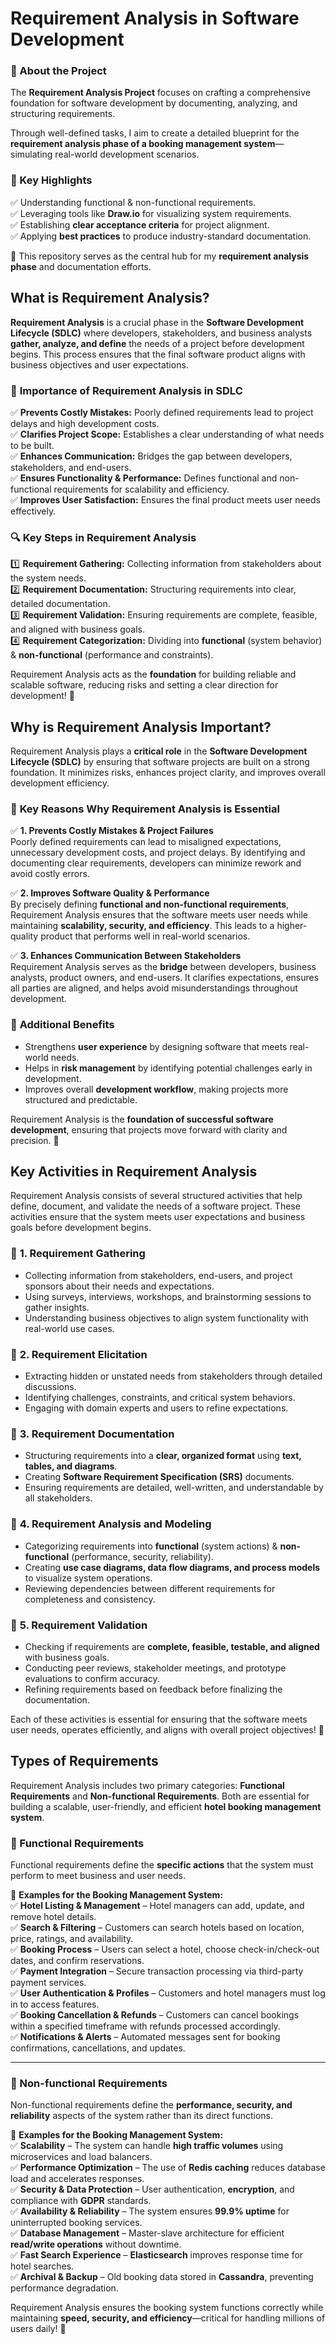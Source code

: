 # Requirement Analysis in Software Development  

### 📌 About the Project  
The **Requirement Analysis Project** focuses on crafting a comprehensive foundation for software development by documenting, analyzing, and structuring requirements.  

Through well-defined tasks, I aim to create a detailed blueprint for the **requirement analysis phase of a booking management system**—simulating real-world development scenarios.  

### 🚀 Key Highlights  
✅ Understanding functional & non-functional requirements.  
✅ Leveraging tools like **Draw.io** for visualizing system requirements.  
✅ Establishing **clear acceptance criteria** for project alignment.  
✅ Applying **best practices** to produce industry-standard documentation.  

🔹 This repository serves as the central hub for my **requirement analysis phase** and documentation efforts.  
## What is Requirement Analysis?  

**Requirement Analysis** is a crucial phase in the **Software Development Lifecycle (SDLC)** where developers, stakeholders, and business analysts **gather, analyze, and define** the needs of a project before development begins. This process ensures that the final software product aligns with business objectives and user expectations.  

### 📌 **Importance of Requirement Analysis in SDLC**  
✅ **Prevents Costly Mistakes:** Poorly defined requirements lead to project delays and high development costs.  
✅ **Clarifies Project Scope:** Establishes a clear understanding of what needs to be built.  
✅ **Enhances Communication:** Bridges the gap between developers, stakeholders, and end-users.  
✅ **Ensures Functionality & Performance:** Defines functional and non-functional requirements for scalability and efficiency.  
✅ **Improves User Satisfaction:** Ensures the final product meets user needs effectively.  

### 🔍 **Key Steps in Requirement Analysis**  
1️⃣ **Requirement Gathering:** Collecting information from stakeholders about the system needs.  
2️⃣ **Requirement Documentation:** Structuring requirements into clear, detailed documentation.  
3️⃣ **Requirement Validation:** Ensuring requirements are complete, feasible, and aligned with business goals.  
4️⃣ **Requirement Categorization:** Dividing into **functional** (system behavior) & **non-functional** (performance and constraints).  

Requirement Analysis acts as the **foundation** for building reliable and scalable software, reducing risks and setting a clear direction for development! 🚀  
## Why is Requirement Analysis Important?  

Requirement Analysis plays a **critical role** in the **Software Development Lifecycle (SDLC)** by ensuring that software projects are built on a strong foundation. It minimizes risks, enhances project clarity, and improves overall development efficiency.  

### 📌 **Key Reasons Why Requirement Analysis is Essential**  

✅ **1. Prevents Costly Mistakes & Project Failures**  
Poorly defined requirements can lead to misaligned expectations, unnecessary development costs, and project delays. By identifying and documenting clear requirements, developers can minimize rework and avoid costly errors.  

✅ **2. Improves Software Quality & Performance**  
By precisely defining **functional and non-functional requirements**, Requirement Analysis ensures that the software meets user needs while maintaining **scalability, security, and efficiency**. This leads to a higher-quality product that performs well in real-world scenarios.  

✅ **3. Enhances Communication Between Stakeholders**  
Requirement Analysis serves as the **bridge** between developers, business analysts, product owners, and end-users. It clarifies expectations, ensures all parties are aligned, and helps avoid misunderstandings throughout development.  

### 🔹 **Additional Benefits**  
- Strengthens **user experience** by designing software that meets real-world needs.  
- Helps in **risk management** by identifying potential challenges early in development.  
- Improves overall **development workflow**, making projects more structured and predictable.  

Requirement Analysis is the **foundation of successful software development**, ensuring that projects move forward with clarity and precision. 🚀  
## Key Activities in Requirement Analysis  

Requirement Analysis consists of several structured activities that help define, document, and validate the needs of a software project. These activities ensure that the system meets user expectations and business goals before development begins.  

### 📌 **1. Requirement Gathering**  
- Collecting information from stakeholders, end-users, and project sponsors about their needs and expectations.  
- Using surveys, interviews, workshops, and brainstorming sessions to gather insights.  
- Understanding business objectives to align system functionality with real-world use cases.  

### 📌 **2. Requirement Elicitation**  
- Extracting hidden or unstated needs from stakeholders through detailed discussions.  
- Identifying challenges, constraints, and critical system behaviors.  
- Engaging with domain experts and users to refine expectations.  

### 📌 **3. Requirement Documentation**  
- Structuring requirements into a **clear, organized format** using **text, tables, and diagrams**.  
- Creating **Software Requirement Specification (SRS)** documents.  
- Ensuring requirements are detailed, well-written, and understandable by all stakeholders.  

### 📌 **4. Requirement Analysis and Modeling**  
- Categorizing requirements into **functional** (system actions) & **non-functional** (performance, security, reliability).  
- Creating **use case diagrams, data flow diagrams, and process models** to visualize system operations.  
- Reviewing dependencies between different requirements for completeness and consistency.  

### 📌 **5. Requirement Validation**  
- Checking if requirements are **complete, feasible, testable, and aligned** with business goals.  
- Conducting peer reviews, stakeholder meetings, and prototype evaluations to confirm accuracy.  
- Refining requirements based on feedback before finalizing the documentation.  

Each of these activities is essential for ensuring that the software meets user needs, operates efficiently, and aligns with overall project objectives! 🚀  
## Types of Requirements  

Requirement Analysis includes two primary categories: **Functional Requirements** and **Non-functional Requirements**. Both are essential for building a scalable, user-friendly, and efficient **hotel booking management system**.  

### **📌 Functional Requirements**  
Functional requirements define the **specific actions** that the system must perform to meet business and user needs.  

🔹 **Examples for the Booking Management System:**  
✅ **Hotel Listing & Management** – Hotel managers can add, update, and remove hotel details.  
✅ **Search & Filtering** – Customers can search hotels based on location, price, ratings, and availability.  
✅ **Booking Process** – Users can select a hotel, choose check-in/check-out dates, and confirm reservations.  
✅ **Payment Integration** – Secure transaction processing via third-party payment services.  
✅ **User Authentication & Profiles** – Customers and hotel managers must log in to access features.  
✅ **Booking Cancellation & Refunds** – Customers can cancel bookings within a specified timeframe with refunds processed accordingly.  
✅ **Notifications & Alerts** – Automated messages sent for booking confirmations, cancellations, and updates.  

---

### **📌 Non-functional Requirements**  
Non-functional requirements define the **performance, security, and reliability** aspects of the system rather than its direct functions.  

🔹 **Examples for the Booking Management System:**  
✅ **Scalability** – The system can handle **high traffic volumes** using microservices and load balancers.  
✅ **Performance Optimization** – The use of **Redis caching** reduces database load and accelerates responses.  
✅ **Security & Data Protection** – User authentication, **encryption**, and compliance with **GDPR** standards.  
✅ **Availability & Reliability** – The system ensures **99.9% uptime** for uninterrupted booking services.  
✅ **Database Management** – Master-slave architecture for efficient **read/write operations** without downtime.  
✅ **Fast Search Experience** – **Elasticsearch** improves response time for hotel searches.  
✅ **Archival & Backup** – Old booking data stored in **Cassandra**, preventing performance degradation.  

Requirement Analysis ensures the booking system functions correctly while maintaining **speed, security, and efficiency**—critical for handling millions of users daily! 🚀  


